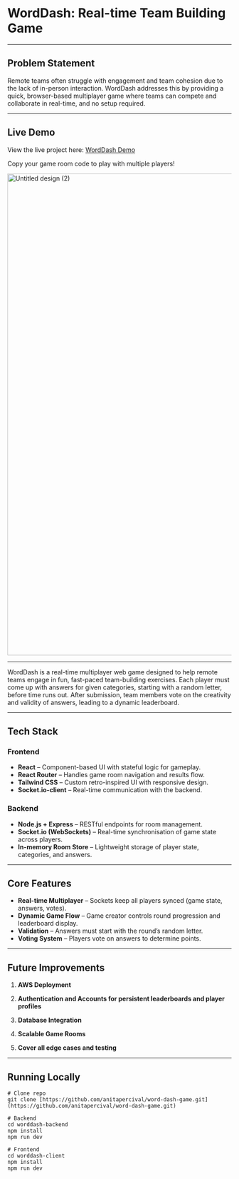 # WordDash: Real-time Team Building Game

---

## Problem Statement

Remote teams often struggle with engagement and team cohesion due to the lack of in-person interaction. WordDash addresses this by providing a quick, browser-based multiplayer game where teams can compete and collaborate in real-time, and no setup required.

---

## Live Demo

View the live project here: [WordDash Demo](https://word-dash-client.vercel.app/)

Copy your game room code to play with multiple players!

<img width="1920" height="1080" alt="Untitled design (2)" src="https://github.com/user-attachments/assets/11f59a2f-2ec0-4be4-91d5-1d3aeef0bd14" />

---

WordDash is a real-time multiplayer web game designed to help remote teams engage in fun, fast-paced team-building exercises. Each player must come up with answers for given categories, starting with a random letter, before time runs out. After submission, team members vote on the creativity and validity of answers, leading to a dynamic leaderboard.

---

## Tech Stack

### **Frontend**
- **React** – Component-based UI with stateful logic for gameplay.
- **React Router** – Handles game room navigation and results flow.
- **Tailwind CSS** – Custom retro-inspired UI with responsive design.
- **Socket.io-client** – Real-time communication with the backend.

### **Backend**
- **Node.js + Express** – RESTful endpoints for room management.
- **Socket.io (WebSockets)** – Real-time synchronisation of game state across players.
- **In-memory Room Store** – Lightweight storage of player state, categories, and answers.

---

## Core Features

- **Real-time Multiplayer** – Sockets keep all players synced (game state, answers, votes).
- **Dynamic Game Flow** – Game creator controls round progression and leaderboard display.
- **Validation** – Answers must start with the round’s random letter.
- **Voting System** – Players vote on answers to determine points.

---

## Future Improvements

1. **AWS Deployment**  

2. **Authentication and Accounts for persistent leaderboards and player profiles**  

3. **Database Integration**  

4. **Scalable Game Rooms**

5. **Cover all edge cases and testing**

---

## Running Locally

```
# Clone repo
git clone [https://github.com/anitapercival/word-dash-game.git](https://github.com/anitapercival/word-dash-game.git)

# Backend
cd worddash-backend
npm install
npm run dev

# Frontend
cd worddash-client
npm install
npm run dev
